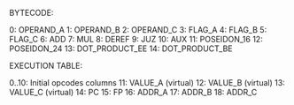 BYTECODE:

0: OPERAND_A
1: OPERAND_B
2: OPERAND_C
3: FLAG_A
4: FLAG_B
5: FLAG_C
6: ADD
7: MUL
8: DEREF
9: JUZ
10: AUX
11: POSEIDON_16
12: POSEIDON_24
13: DOT_PRODUCT_EE
14: DOT_PRODUCT_BE

EXECUTION TABLE:

0..10: Initial opcodes columns
11: VALUE_A (virtual)
12: VALUE_B (virtual)
13: VALUE_C (virtual)
14: PC
15: FP
16: ADDR_A
17: ADDR_B
18: ADDR_C
